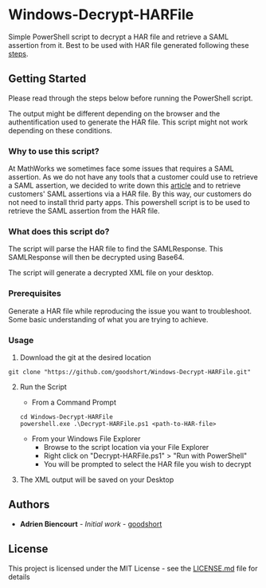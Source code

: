 # Windows-Decrypt-HARFile
Simple PowerShell script to decrypt a HAR file and retrieve a SAML assertion from it.
Best to be used with HAR file generated following these [steps](https://www.mathworks.com/matlabcentral/answers/506015).

## Getting Started

Please read through the steps below before running the PowerShell script.

The output might be different depending on the browser and the authentification used to generate the HAR file. This script might not work depending on these conditions.

### Why to use this script?

At MathWorks we sometimes face some issues that requires a SAML assertion.
As we do not have any tools that a customer could use to retrieve a SAML assertion, we decided to write down this [article](https://www.mathworks.com/matlabcentral/answers/506015) and to retrieve customers' SAML assertions via a HAR file.
By this way, our customers do not need to install thrid party apps.
This powershell script is to be used to retrieve the SAML assertion from the HAR file.

### What does this script do?

The script will parse the HAR file to find the SAMLResponse.
This SAMLResponse will then be decrypted using Base64.

The script will generate a decrypted XML file on your desktop. 

### Prerequisites

Generate a HAR file while reproducing the issue you want to troubleshoot.
Some basic understanding of what you are trying to achieve.

### Usage

1. Download the git at the desired location

```
git clone "https://github.com/goodshort/Windows-Decrypt-HARFile.git"
```

2. Run the Script
   - From a Command Prompt

   ```
   cd Windows-Decrypt-HARFile
   powershell.exe .\Decrypt-HARFile.ps1 <path-to-HAR-file>
   ```

   - From your Windows File Explorer
      - Browse to the script location via your File Explorer
     - Right click on "Decrypt-HARFile.ps1" > "Run with PowerShell"
     - You will be prompted to select the HAR file you wish to decrypt
   

3. The XML output will be saved on your Desktop

## Authors

* **Adrien Biencourt** - *Initial work* - [goodshort](https://github.com/goodshort)

## License

This project is licensed under the MIT License - see the [LICENSE.md](LICENSE.md) file for details

